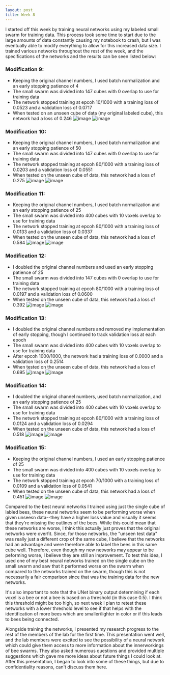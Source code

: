 ```yaml
---
layout: post
title: Week 8
---
```


I started off this week by training neural networks using my labeled small swarm for training data. This process took some time to start due to the large amounts of data constantly causing my notebook to crash, but I was eventually able to modify everything to allow for this increased data size. I trained various networks throughout the rest of the week, and the specifications of the networks and the results can be seen listed below:

### Modification 9:
- Keeping the original channel numbers, I used batch normalization and an early stopping patience of 4
- The small swarm was divided into 147 cubes with 0 overlap to use for training data
- The network stopped training at epcoh 10/1000 with a training loss of 0.0523 and a validation loss of 0.0717
- When tested on an unseen cube of data (my original labeled cube), this network had a loss of 0.246
![image](https://github.com/user-attachments/assets/206793c3-1604-4ef9-9df6-10310c911963)
![image](https://github.com/user-attachments/assets/050ee9ad-c207-4e43-8901-9eb91f852828)

### Modification 10:
- Keeping the original channel numbers, I used batch normalization and an early stopping patience of 50
- The small swarm was divided into 147 cubes with 0 overlap to use for training data
- The network stopped training at epcoh 80/1000 with a training loss of 0.0203 and a validation loss of 0.0551
- When tested on the unseen cube of data, this network had a loss of 0.275
![image](https://github.com/user-attachments/assets/4e69b922-ac3c-4ad8-bf48-af3d08226aba)
![image](https://github.com/user-attachments/assets/d15b0396-bc7b-4a87-b86c-7418b39a56b7)

### Modification 11:
- Keeping the original channel numbers, I used batch normalization and an early stopping patience of 25
- The small swarm was divided into 400 cubes with 10 voxels overlap to use for training data 
- The network stopped training at epcoh 80/1000 with a training loss of 0.0133 and a validation loss of 0.0337
- When tested on the unseen cube of data, this network had a loss of 0.584
![image](https://github.com/user-attachments/assets/cbf5083d-1738-4ff2-be63-921f535a5500)
![image](https://github.com/user-attachments/assets/c46f4a5d-81d3-4d85-b901-cb10a2716280)

### Modification 12:
- I doubled the original channel numbers and used an early stopping patience of 25
- The small swarm was divided into 147 cubes with 0 overlap to use for training data
- The network stopped training at epcoh 80/1000 with a training loss of 0.0197 and a validation loss of 0.0600
- When tested on the unseen cube of data, this network had a loss of 0.392
![image](https://github.com/user-attachments/assets/44e1ba27-7521-41a5-a22a-e692926e6048)
![image](https://github.com/user-attachments/assets/0b88f57e-7679-4a68-a994-846ba9624c2a)

### Modification 13:
- I doubled the original channel numbers and removed my implementation of early stopping, though I continued to track validation loss at each epoch
- The small swarm was divided into 400 cubes with 10 voxels overlap to use for training data
- After epcoh 1000/1000, the network had a training loss of 0.0000 and a validation loss of 0.2514
- When tested on the unseen cube of data, this network had a loss of 0.695
![image](https://github.com/user-attachments/assets/1fcd2503-6900-44b9-836a-fa5327142fc1)
![image](https://github.com/user-attachments/assets/b8538cb2-b242-487d-8eb0-9c4ebe392abe)

### Modification 14:
- I doubled the original channel numbers, used batch normalization, and an early stopping patience of 25
- The small swarm was divided into 400 cubes with 10 voxels overlap to use for training data
- The network stopped training at epcoh 80/1000 with a training loss of 0.0124 and a validation loss of 0.0294
- When tested on the unseen cube of data, this network had a loss of 0.518
![image](https://github.com/user-attachments/assets/073f1dec-71a3-4695-af5e-d043a594734c)
![image](https://github.com/user-attachments/assets/f046a0d2-90ff-4dea-903a-f1b94e09d5e5)

### Modification 15:
- Keeping the original channel numbers, I used an early stopping patience of 25
- The small swarm was divided into 400 cubes with 10 voxels overlap to use for training data
- The network stopped training at epcoh 70/1000 with a training loss of 0.0109 and a validation loss of 0.0541
- When tested on the unseen cube of data, this network had a loss of 0.451
![image](https://github.com/user-attachments/assets/5d46c3cd-1bba-44b3-95f0-afdb5cc87424)
![image](https://github.com/user-attachments/assets/ce77f0e2-0bef-4f09-a786-b145ccbd9397)

Compared to the best neural networks I trained using just the single cube of labled bees, these neural networks seem to be performing worse when given unseesn data--they have a higher loss value and visually it seems that they're missing the outlines of the bees. While this could mean that these networks are worse, I think this actually just proves that the original networks were overfit. Since, for those networks, the "unseen test data" was really just a different crop of the same cube, I believe that the networks had an advantage and were therefore able to label the bees in this same cube well. Therefore, even though my new networks may appear to be peforming worse, I believe they are still an improvement. To test this idea, I used one of my best neural networks trained on the single cube on the small swarm and saw that it performed worse on the swarm when compared to the networks trained on the swarm, though this is not necessarily a fair comparison since that was the training data for the new networks. 

It's also important to note that the UNet binary output determining if each voxel is a bee or not a bee is based on a threshold (in this case 0.5). I think this threshold might be too high, so next week I plan to retest these networks with a lower threshold level to see if that helps with the identification of more bees which are smaller/lighter in color or if this leads to bees being connected.


Alongside training the networks, I presented my research progress to the rest of the members of the lab for the first time. This presentation went well, and the lab members were excited to see the possibility of a neural network which could give them access to more information about the innerworkings of bee swarms. They also asked numerous questions and provided multiple suggestions which gave me more ideas about future things I could look at. After this presentation, I began to look into some of these things, but due to confidentiality reasons, can't discuss them here.
